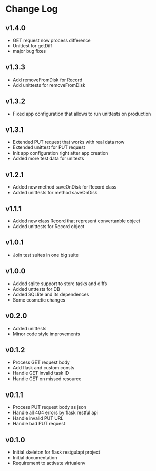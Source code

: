 # Change Log

## v1.4.0
- GET request now process difference
- Unittest for getDiff
- major bug fixes

## v1.3.3
- Add removeFromDisk for Record
- Add unittests for removeFromDisk

## v1.3.2
- Fixed app configuration that allows to run unittests on production

## v1.3.1
- Extended PUT request that works with real data now
- Extended unittest for PUT request
- Init app configuration right after app creation
- Added more test data for unitests

## v1.2.1
- Added new method saveOnDisk for Record class
- Added unittests for method saveOnDisk

## v1.1.1
- Added new class Record that represent convertanble object
- Added unittests for Record object

## v1.0.1
- Join test suites in one big suite

## v1.0.0
- Added sqlite support to store tasks and diffs
- Added unttests for DB
- Added SQLlite and its dependences
- Some cosmetic changes

## v0.2.0
- Added unittests
- Minor code style improvements

## v0.1.2
- Process GET request body
- Add flask and custom consts
- Handle GET invalid task ID
- Handle GET on missed resource

## v0.1.1
- Process PUT request body as json
- Handle all 404 errors by flask restful api
- Handle invalid PUT URL
- Handle bad PUT request

## v0.1.0
- Initial skeleton for flask restgulapi project
- Initial documentation
- Requirement to activate virtualenv
